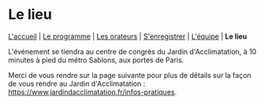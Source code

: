 # Le lieu

[L'accueil](index.html) | [Le programme](schedule.html) | [Les orateurs](speakers.html) | [S'enregistrer](register.html) | [L'équipe](the-team.html) | **Le lieu**

L'événement se tiendra au centre de congrès du Jardin d'Acclimatation, à 10 minutes à pied du métro Sablons, aux portes de Paris. 

Merci de vous rendre sur la page suivante pour plus de détails sur la façon de vous rendre au Jardin d'Acclimatation : https://www.jardindacclimatation.fr/infos-pratiques.